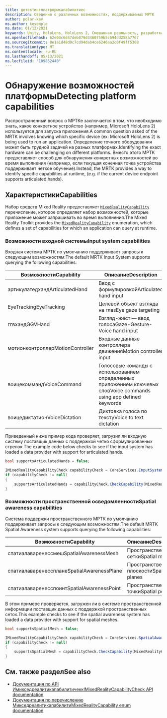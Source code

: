 ```yaml
---
title: детектингплатформкапабилитиес
description: Сведения о различных возможностях, поддерживаемых МРТК
author: polar-kev
ms.author: kesemple
ms.date: 01/12/2021
keywords: Unity, HoloLens, HoloLens 2, Смешанная реальность, разработка, МРТК, возможности,
ms.openlocfilehash: 62e03c6d47deb079d3460759b5c694dd258a7767
ms.sourcegitcommit: 8e1a1d48d9c7cd94dab4ce6246aa2c0f49ff5308
ms.translationtype: MT
ms.contentlocale: ru-RU
ms.lasthandoff: 05/13/2021
ms.locfileid: "109852440"
---
```

# <a name="detecting-platform-capabilities"></a><span data-ttu-id="ceea2-104">Обнаружение возможностей платформы</span><span class="sxs-lookup"><span data-stu-id="ceea2-104">Detecting platform capabilities</span></span>

<span data-ttu-id="ceea2-105">Распространенный вопрос о МРТКе заключается в том, что необходимо знать, какое конкретное устройство (например, Microsoft HoloLens 2) используется для запуска приложения.</span><span class="sxs-lookup"><span data-stu-id="ceea2-105">A common question asked of the MRTK involves knowing which specific device (ex: Microsoft HoloLens 2) is being used to run an application.</span></span> <span data-ttu-id="ceea2-106">Определение точного оборудования может быть трудной задачей на разных платформах.</span><span class="sxs-lookup"><span data-stu-id="ceea2-106">Identifying the exact hardware can be challenging on different platforms.</span></span> <span data-ttu-id="ceea2-107">Вместо этого МРТК предоставляет способ для обнаружения конкретных возможностей во время выполнения (например, если текущая конечная точка устройства поддерживает четкое обучение).</span><span class="sxs-lookup"><span data-stu-id="ceea2-107">Instead, the MRTK provides a way to identify specific capabilities at runtime, (e.g. if the current device endpoint supports articulated hands).</span></span>

## <a name="capabilities"></a><span data-ttu-id="ceea2-108">Характеристики</span><span class="sxs-lookup"><span data-stu-id="ceea2-108">Capabilities</span></span>

<span data-ttu-id="ceea2-109">Набор средств Mixed Reality предоставляет [`MixedRealityCapability`](xref:Microsoft.MixedReality.Toolkit.MixedRealityCapability) перечисление, которое определяет набор возможностей, которые приложение может запрашивать во время выполнения.</span><span class="sxs-lookup"><span data-stu-id="ceea2-109">The Mixed Reality Toolkit provides the [`MixedRealityCapability`](xref:Microsoft.MixedReality.Toolkit.MixedRealityCapability) enumeration, which defines a set of capabilities for which an application can query at runtime.</span></span>

### <a name="input-system-capabilities"></a><span data-ttu-id="ceea2-110">Возможности входной системы</span><span class="sxs-lookup"><span data-stu-id="ceea2-110">Input system capabilities</span></span>

<span data-ttu-id="ceea2-111">Входная система МРТК по умолчанию поддерживает запросы к следующим возможностям:</span><span class="sxs-lookup"><span data-stu-id="ceea2-111">The default MRTK Input System supports querying the following capabilities:</span></span>

| <span data-ttu-id="ceea2-112">Возможности</span><span class="sxs-lookup"><span data-stu-id="ceea2-112">Capability</span></span> | <span data-ttu-id="ceea2-113">Описание</span><span class="sxs-lookup"><span data-stu-id="ceea2-113">Description</span></span> |
|---|---|
| <span data-ttu-id="ceea2-114">артикулатедханд</span><span class="sxs-lookup"><span data-stu-id="ceea2-114">ArticulatedHand</span></span> | <span data-ttu-id="ceea2-115">Ввод с формулировкой</span><span class="sxs-lookup"><span data-stu-id="ceea2-115">Articulated hand input</span></span> |
| <span data-ttu-id="ceea2-116">EyeTracking</span><span class="sxs-lookup"><span data-stu-id="ceea2-116">EyeTracking</span></span> | <span data-ttu-id="ceea2-117">Целевой объект взгляда на глаз</span><span class="sxs-lookup"><span data-stu-id="ceea2-117">Eye gaze targeting</span></span> |
| <span data-ttu-id="ceea2-118">ггвханд</span><span class="sxs-lookup"><span data-stu-id="ceea2-118">GGVHand</span></span> | <span data-ttu-id="ceea2-119">Взгляд-жест — ввод голоса</span><span class="sxs-lookup"><span data-stu-id="ceea2-119">Gaze-Gesture-Voice hand input</span></span> |
| <span data-ttu-id="ceea2-120">мотионконтроллер</span><span class="sxs-lookup"><span data-stu-id="ceea2-120">MotionController</span></span> | <span data-ttu-id="ceea2-121">Входные данные контроллера движения</span><span class="sxs-lookup"><span data-stu-id="ceea2-121">Motion controller input</span></span> |
| <span data-ttu-id="ceea2-122">воицекомманд</span><span class="sxs-lookup"><span data-stu-id="ceea2-122">VoiceCommand</span></span> | <span data-ttu-id="ceea2-123">Голосовые команды с использованием определенных приложением ключевых слов</span><span class="sxs-lookup"><span data-stu-id="ceea2-123">Voice commands using app defined keywords</span></span> |
| <span data-ttu-id="ceea2-124">воицедиктатион</span><span class="sxs-lookup"><span data-stu-id="ceea2-124">VoiceDictation</span></span> | <span data-ttu-id="ceea2-125">Диктовка голоса по тексту</span><span class="sxs-lookup"><span data-stu-id="ceea2-125">Voice to text dictation</span></span> |

<span data-ttu-id="ceea2-126">Приведенный ниже пример кода проверяет, загрузил ли входную систему поставщик данных с поддержкой четко сформулированных стрелок.</span><span class="sxs-lookup"><span data-stu-id="ceea2-126">The example code below checks to see if the input system has loaded a data provider with support for articulated hands.</span></span>

```c#
bool supportsArticulatedHands = false;

IMixedRealityCapabilityCheck capabilityCheck = CoreServices.InputSystem as IMixedRealityCapabilityCheck;
if (capabilityCheck != null)
{
    supportsArticulatedHands = capabilityCheck.CheckCapability(MixedRealityCapability.ArticulatedHand);
}
```

### <a name="spatial-awareness-capabilities"></a><span data-ttu-id="ceea2-127">Возможности пространственной осведомленности</span><span class="sxs-lookup"><span data-stu-id="ceea2-127">Spatial awareness capabilities</span></span>

<span data-ttu-id="ceea2-128">Система поддержки пространственного МРТК по умолчанию поддерживает запросы к следующим возможностям:</span><span class="sxs-lookup"><span data-stu-id="ceea2-128">The default MRTK Spatial Awareness system supports querying the following capabilities:</span></span>

| <span data-ttu-id="ceea2-129">Возможности</span><span class="sxs-lookup"><span data-stu-id="ceea2-129">Capability</span></span> | <span data-ttu-id="ceea2-130">Описание</span><span class="sxs-lookup"><span data-stu-id="ceea2-130">Description</span></span> |
|---|---|
| <span data-ttu-id="ceea2-131">спатиалаваренессмеш</span><span class="sxs-lookup"><span data-stu-id="ceea2-131">SpatialAwarenessMesh</span></span> | <span data-ttu-id="ceea2-132">Пространственные сетки</span><span class="sxs-lookup"><span data-stu-id="ceea2-132">Spatial meshes</span></span> |
| <span data-ttu-id="ceea2-133">спатиалаваренессплане</span><span class="sxs-lookup"><span data-stu-id="ceea2-133">SpatialAwarenessPlane</span></span> | <span data-ttu-id="ceea2-134">Пространственные плоскости</span><span class="sxs-lookup"><span data-stu-id="ceea2-134">Spatial planes</span></span> |
| <span data-ttu-id="ceea2-135">спатиалаваренесспоинт</span><span class="sxs-lookup"><span data-stu-id="ceea2-135">SpatialAwarenessPoint</span></span> | <span data-ttu-id="ceea2-136">Пространственные точки</span><span class="sxs-lookup"><span data-stu-id="ceea2-136">Spatial points</span></span> |

<span data-ttu-id="ceea2-137">В этом примере проверяется, загружен ли в системе пространственной информации поставщик данных с поддержкой пространственных сеток.</span><span class="sxs-lookup"><span data-stu-id="ceea2-137">This example checks to see if the spatial awareness system has loaded a data provider with support for spatial meshes.</span></span>

```c#
bool supportsSpatialMesh = false;

IMixedRealityCapabilityCheck capabilityCheck = CoreServices.SpatialAwarenessSystem as IMixedRealityCapabilityCheck;
if (capabilityCheck != null)
{
    supportsSpatialMesh = capabilityCheck.CheckCapability(MixedRealityCapability.SpatialAwarenessMesh);
}
```

## <a name="see-also"></a><span data-ttu-id="ceea2-138">См. также раздел</span><span class="sxs-lookup"><span data-stu-id="ceea2-138">See also</span></span>

- [<span data-ttu-id="ceea2-139">Документация по API Имикседреалитикапабилитичекк</span><span class="sxs-lookup"><span data-stu-id="ceea2-139">IMixedRealityCapabilityCheck API documentation</span></span>](xref:Microsoft.MixedReality.Toolkit.IMixedRealityCapabilityCheck)
- [<span data-ttu-id="ceea2-140">Документация по перечислению Микседреалитикапабилити</span><span class="sxs-lookup"><span data-stu-id="ceea2-140">MixedRealityCapability enum documentation</span></span>](xref:Microsoft.MixedReality.Toolkit.MixedRealityCapability)
